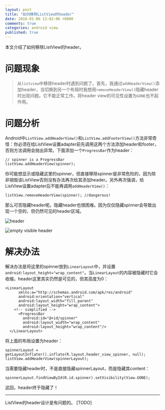 ```yaml
---
layout: post
title: "如何移除ListView的header"
date: 2016-01-06 12:02:06 +0800
comments: true
categories: android view
published: true
---
```

本文介绍了如何移除ListView的header。
<!--more-->

# 问题现象

> 从`listview`中移除header时遇到问题了。首先，我通过`addHeaderView()`添加header，当切换到另一个布局时我想用`removeHeaderView()`隐藏header时出现问题。它不能正常工作。将header view的可见性设置为`GONE`也不起作用。

# 问题分析

Android中`ListView.addHeaderView()`和`ListView.addFooterView()`方法非常奇怪：你必须在给ListView设置adapter前先调用这两个方法添加header和footer，否则方法调用会抛出异常。下面添加一个`ProgressBar`作为header：

```
// spinner is a ProgressBar
listView.addHeaderView(spinner);
```

你可能想显示或隐藏这里的spinner，但直接移除spinner是非常危险的，因为除非销毁该ListView否则没有办法再次给其添加header。另外再次强调，给ListView设置adapter后不能再调用`addHeaderView()`：

```
listView.removeHeaderView(spinner); //dangerous!
```

那么可否隐藏header呢。隐藏header也很困难。因为仅仅隐藏spinner会导致出现一个空的、但仍然可见的header区域。

![header](http://i.stack.imgur.com/DkWeV.jpg)

![empty visible header](http://i.stack.imgur.com/acCl0.jpg)

# 解决办法
解决办法是将这里的spinner放到`LinearLayout`中，并设置`android:layout_height="wrap_content"`。当`LinearLayout`的内容被隐藏时它会收缩，header这里其实仍然是可见的，但其高度为0：

```
<LinearLayout 
      xmlns:a="http://schemas.android.com/apk/res/android"
      android:orientation="vertical"
      android:layout_width="fill_parent"
      android:layout_height="wrap_content">
    <!-- simplified -->
      <ProgressBar
        android:id="@+id/spinner"
        android:layout_width="wrap_content"
        android:layout_height="wrap_content"/> 
  </LinearLayout>
```

将上面的布局设置为header：

```
spinnerLayout = getLayoutInflater().inflate(R.layout.header_view_spinner, null);
listView.addHeaderView(spinnerLayout);
```

当需要隐藏header时，不是直接隐藏spinnerLayout，而是隐藏其content：

```
spinnerLayout.findViewById(R.id.spinner).setVisibility(View.GONE);
```

这回，header终于隐藏了！


---
ListView的header设计是有问题的。 [TODO]

[ref]: http://stackoverflow.com/questions/13603888/remove-header-from-listview